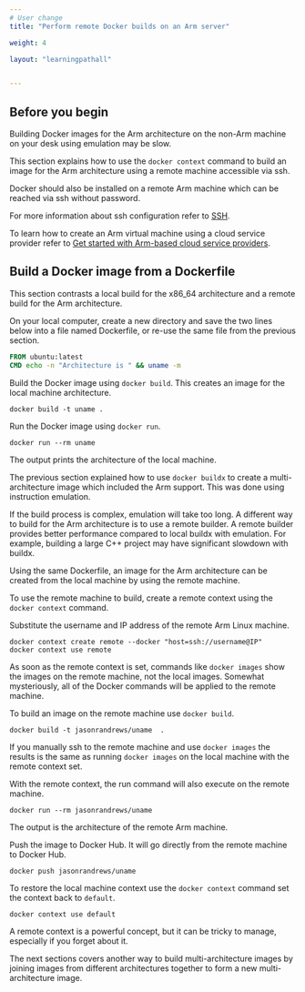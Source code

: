 ```yaml
---
# User change
title: "Perform remote Docker builds on an Arm server"

weight: 4

layout: "learningpathall"


---
```


## Before you begin

Building Docker images for the Arm architecture on the non-Arm machine on your desk using emulation may be slow. 

This section explains how to use the `docker context` command to build an image for the Arm architecture using a remote machine accessible via ssh. 

Docker should also be installed on a remote Arm machine which can be reached via ssh without password. 

For more information about ssh configuration refer to [SSH](/install-tools/ssh/).

To learn how to create an Arm virtual machine using a cloud service provider refer to [Get started with Arm-based cloud service providers](/learning-paths/server-and-cloud/providers/).

## Build a Docker image from a Dockerfile

This section contrasts a local build for the x86_64 architecture and a remote build for the Arm architecture. 

On your local computer, create a new directory and save the two lines below into a file named Dockerfile, or re-use the same file from the previous section.

```dockerfile
FROM ubuntu:latest
CMD echo -n "Architecture is " && uname -m
```

Build the Docker image using `docker build`. This creates an image for the local machine architecture.

```console 
docker build -t uname .
```

Run the Docker image using `docker run`. 

```console
docker run --rm uname 
```

The output prints the architecture of the local machine. 

The previous section explained how to use `docker buildx` to create a multi-architecture image which included the Arm support. This was done using instruction emulation. 

If the build process is complex, emulation will take too long. A different way to build for the Arm architecture is to use a remote builder. A remote builder provides better performance compared to local buildx with emulation. For example, building a large C++ project may have significant slowdown with buildx. 

Using the same Dockerfile, an image for the Arm architecture can be created from the local machine by using the remote machine. 

To use the remote machine to build, create a remote context using the `docker context` command. 

Substitute the username and IP address of the remote Arm Linux machine.

```console
docker context create remote --docker "host=ssh://username@IP"
docker context use remote
```

As soon as the remote context is set, commands like `docker images` show the images on the remote machine, not the local images. Somewhat mysteriously, all of the Docker commands will be applied to the remote machine.  

To build an image on the remote machine use `docker build`.

```console
docker build -t jasonrandrews/uname  .
```

If you manually ssh to the remote machine and use `docker images` the results is the same as running `docker images` on the local machine with the remote context set. 

With the remote context, the run command will also execute on the remote machine. 

```console
docker run --rm jasonrandrews/uname
```

The output is the architecture of the remote Arm machine. 

Push the image to Docker Hub. It will go directly from the remote machine to Docker Hub. 

```console
docker push jasonrandrews/uname
```

To restore the local machine context use the `docker context` command set the context back to `default`.

```console
docker context use default
```

A remote context is a powerful concept, but it can be tricky to manage, especially if you forget about it. 

The next sections covers another way to build multi-architecture images by joining images from different architectures together to form a new multi-architecture image.

